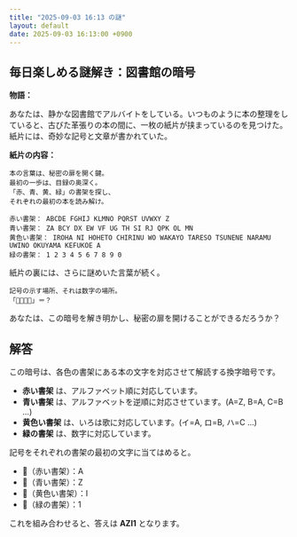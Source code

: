 ```yaml
---
title: "2025-09-03 16:13 の謎"
layout: default
date: 2025-09-03 16:13:00 +0900
---
```

## 毎日楽しめる謎解き：図書館の暗号

**物語：**

あなたは、静かな図書館でアルバイトをしている。いつものように本の整理をしていると、古びた革張りの本の間に、一枚の紙片が挟まっているのを見つけた。紙片には、奇妙な記号と文章が書かれていた。

**紙片の内容：**

```
本の言葉は、秘密の扉を開く鍵。
最初の一歩は、目録の奥深く。
「赤、青、黄、緑」の書架を探し、
それぞれの最初の本を読み解け。

赤い書架： ABCDE FGHIJ KLMNO PQRST UVWXY Z
青い書架： ZA BCY DX EW VF UG TH SI RJ QPK OL MN
黄色い書架： IROHA NI HOHETO CHIRINU WO WAKAYO TARESO TSUNENE NARAMU UWINO OKUYAMA KEFUKOE A
緑の書架： 1 2 3 4 5 6 7 8 9 0
```

紙片の裏には、さらに謎めいた言葉が続く。

```
記号の示す場所、それは数字の場所。
「📕📘📒📗」＝？
```

あなたは、この暗号を解き明かし、秘密の扉を開けることができるだろうか？

## 解答

この暗号は、各色の書架にある本の文字を対応させて解読する換字暗号です。

*   **赤い書架** は、アルファベット順に対応しています。
*   **青い書架** は、アルファベットを逆順に対応させています。(A=Z, B=A, C=B ...)
*   **黄色い書架** は、いろは歌に対応しています。(イ=A, ロ=B, ハ=C ...)
*   **緑の書架** は、数字に対応しています。

記号をそれぞれの書架の最初の文字に当てはめると。

*   📕（赤い書架）：A
*   📘（青い書架）：Z
*   📒（黄色い書架）：I
*   📗（緑の書架）：1

これを組み合わせると、答えは **AZI1** となります。
